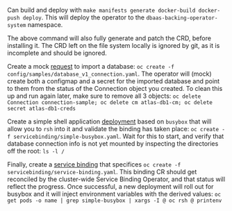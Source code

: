 Can build and deploy with `make manifests generate docker-build docker-push deploy`. This will deploy the operator to the `dbaas-backing-operator-system` namespace.

The above command will also fully generate and patch the CRD, before installing it. The CRD left on the file system locally is ignored by git, as it is incomplete and should be ignored. 

Create a mock [request](config/samples/database_v1_connection.yaml) to import a database: `oc create -f config/samples/database_v1_connection.yaml`. The operator will (mock) create both a configmap and a secret for the imported database and point to them from the status of the Connection object you created. To clean this up and run again later, make sure to remove all 3 objects: `oc delete Connection connection-sample; oc delete cm atlas-db1-cm; oc delete secret atlas-db1-creds`

Create a simple shell application [deployment](servicebinding/simple-busybox.yaml) based on `busybox` that will allow you to `rsh` into it and validate the binding has taken place: `oc create -f servicebinding/simple-busybox.yaml`. Wait for this to start, and verify that database connection info is not yet mounted by inspecting the directories off the root: `ls -l /`

Finally, create a [service binding](servicebinding/service-binding.yaml) that specifices `oc create -f servicebinding/service-binding.yaml`. This binding CR should get reconciled by the cluster-wide Service Binding Operator, and that status will reflect the progress. Once successful, a new deployment will roll out for busybox and it will inject environment variables with the derived values: `oc get pods -o name | grep simple-busybox | xargs -I @ oc rsh @ printenv`
